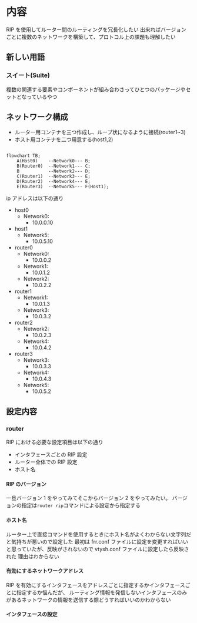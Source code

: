 # 内容

RIP を使用してルーター間のルーティングを冗長化したい
出来ればバージョンごとに複数のネットワークを構築して、プロトコル上の課題も理解したい

## 新しい用語

### スイート(Suite)

複数の関連する要素やコンポーネントが組み合わさってひとつのパッケージやセットとなっているやつ

## ネットワーク構成

- ルーター用コンテナを三つ作成し、ループ状になるように接続(router1~3)
- ホスト用コンテナを二つ用意する(host1,2)

```mermaid

flowchart TB;
    A(Host0)    --Network0--- B;
    B(Router0)  --Network1--- C;
    B           --Network2--- D;
    C(Router1)  --Network3--- E;
    D(Router2)  --Network4--- E;
    E(Router3)  --Network5--- F(Host1);

```

ip アドレスは以下の通り

- host0
  - Network0:
    - 10.0.0.10
- host1
  - Network5:
    - 10.0.5.10
- router0
  - Network0:
    - 10.0.0.2
  - Network1:
    - 10.0.1.2
  - Network2:
    - 10.0.2.2
- router1
  - Network1:
    - 10.0.1.3
  - Network3:
    - 10.0.3.2
- router2
  - Network2:
    - 10.0.2.3
  - Network4:
    - 10.0.4.2
- router3
  - Network3:
    - 10.0.3.3
  - Network4:
    - 10.0.4.3
  - Network5:
    - 10.0.5.2

## 設定内容

### router

RIP における必要な設定項目は以下の通り

- インタフェースごとの RIP 設定
- ルーター全体での RIP 設定
- ホスト名

#### RIP のバージョン

一旦バージョン 1 をやってみてそこからバージョン 2 をやってみたい。
バージョンの指定は`router rip`コマンドによる設定から指定する

#### ホスト名

ルーター上で直接コマンドを使用するときにホスト名がよくわからない文字列だと気持ちが悪いので設定した
最初は frr.conf ファイルに設定を変更すればいいと思っていたが、反映がされないので vtysh.conf ファイルに設定したら反映された
理由はわからない

#### 有効にするネットワークアドレス

RIP を有効にするインタフェースをアドレスごとに指定するかインタフェースごとに指定するか悩んだが、
ルーティング情報を発信しないインタフェースのみがあるネットワークの情報を送信する際どうすればいいのかわからない

#### インタフェースの設定
